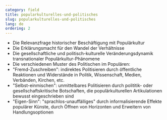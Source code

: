 ```yaml
---
category: field
title: popularkulturelles-und-politisches
slug: popularkulturelles-und-politisches
lang: de
ordering: 2
---
```

- Die Relevanzfrage historischer Beschäftigung mit Populärkultur
- Die Erklärungsmacht für den Wandel der Verhältnisse
- Die gesellschaftliche und politisch-kulturelle Veränderungsdynamik transnationaler Populärkultur-Phänomene
- Die verschiedenen Muster des Politischen im Populären:
- "Fremd-Zuschreiben": indirektes Politisieren durch öffentliche Reaktionen und Widerstände in Politik, Wissenschaft, Medien, Verbänden, Kirchen, etc.
- "Selbst-einmischen": unmittelbares Politisieren durch polititik- oder gesellschaftskritische Botschaften, die populärkulturellen Artikulationen bewusst eingeschrieben sind
- "Eigen-Sinn": "sprachlos-unauffälliges" durch informalisierende Effekte populärer Künste, durch Öffnen von Horizonten und Erweitern von Handlungsoptionen
